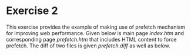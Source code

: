 # Exercise 2
This exercise provides the example of making use of prefetch mechanism for improving web
performance. Given below is main page *_index.htm_* and corresponding page
*_prefetch.htm_* that includes HTML content to force prefetch. The diff of two files is
given *_prefetch.diff_* as well as below.

 <link rel="dns-prefetch" href="//www.cse.iitd.ernet.in">
 <link rel="dns-prefetch" href="//www.iisc.ac.in">
 <link rel="prefetch"     href="/pub/professional-summary.pdf">
 <link rel="prerender"    href="//www.cavisson.com">
